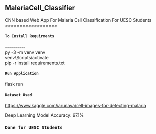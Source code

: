 ## MaleriaCell_Classifier

CNN based Web App For Malaria Cell Classification For UESC Students  
_==================_

#### `To Install Requirments`

_----------_  
py -3 -m venv venv  
venv\Scripts\activate  
pip -r install requirements.txt

#### `Run Application`

flask run

#### `Dataset Used`

https://www.kaggle.com/iarunava/cell-images-for-detecting-malaria

Deep Learning Model Accuracy: 97.1%

### `Done for UESC Students`
